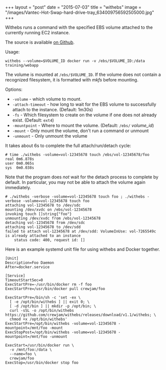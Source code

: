 +++
layout = "post"
date = "2015-07-03"
title = "withebs"
image = "/images/Vantec-Hot-Swap-hard-drive-tray_634009756592505000.jpg"
+++

Withebs runs a command with the specified EBS volume attached to the currently running EC2 instance.

<!-- break -->

The source is available [on Github](https://github.com/crewjam/withebs).

Usage:

    withebs --volume=$VOLUME_ID docker run -v /ebs/$VOLUME_ID:/data training/webapp

The volume is mounted at `/ebs/$VOLUME_ID`. If the volume does not contain a recognized filesystem, it is formatted with *mkfs* before mounting.

Options:

- `-volume` - which volume to mount.
- `-attach-timeout` - how long to wait for the EBS volume to successfully attach to the instance. (Default: 1m30s)
- `-fs` - Which filesystem to create on the volume if one does not already exist. (Default: `ext4`)
- `-mountpoint` - Where to mount the volume. (Default: `/ebs/` *volume_id*)
- `-mount` - Only mount the volume, don't run a command or unmount
- `-unmount` - Only unmount the volume

It takes about 6s to complete the full attach/run/detach cycle:

    # time ./withebs -volume=vol-12345678 touch /ebs/vol-12345678/foo
    real 0m6.878s
    user 0m0.065s
    sys  0m0.038s

Note that the program does *not* wait for the detach process to complete by default. In particular, you may not be able to attach the volume again immediately.

    # ./withebs -verbose -volume=vol-12345678 touch foo ; ./withebs -verbose -volume=vol-12345678 touch foo
    attaching vol-12345678 to /dev/sdc
    mounting /dev/xvdc on /ebs/vol-12345678
    invoking touch []string{"foo"}
    unmounting /dev/xvdc from /ebs/vol-12345678
    detaching vol-12345678 from /dev/sdc
    attaching vol-12345678 to /dev/sdd
    failed to attach vol-12345678 at /dev/sdd: VolumeInUse: vol-7265549c is already attached to an instance
        status code: 400, request id: []

Here is an example systemd unit file for using withebs and Docker together.

```
[Unit]
Description=Foo Daemon
After=docker.service

[Service]
TimeoutStartSec=0
ExecStartPre=-/usr/bin/docker rm -f foo
ExecStartPre=/usr/bin/docker pull crewjam/foo

ExecStartPre=/bin/sh -c 'set -ex \
  [ -e /opt/bin/withebs ] || exit 0; \
  [ -d /opt/bin ] || mkdir -p /opt/bin; \
  curl -sSL -o /opt/bin/withebs https://github.com/crewjam/withebs/releases/download/v1.1/withebs; \
  chmod +x /opt/bin/withebs'
ExecStartPre=/opt/bin/withebs -volume=vol-12345678 -mountpoint=/mnt/foo -mount
ExecStopPost=/opt/bin/withebs -volume=vol-12345678 -mountpoint=/mnt/foo -unmount

ExecStart=/usr/bin/docker run \
  -v /mnt/foo:/data \
  --name=foo \
  crewjam/foo
ExecStop=/usr/bin/docker stop foo
```